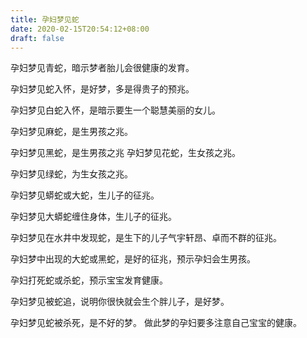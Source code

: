 ```yaml
---
title: 孕妇梦见蛇
date: 2020-02-15T20:54:12+08:00
draft: false
---
```


孕妇梦见青蛇，暗示梦者胎儿会很健康的发育。

孕妇梦见蛇入怀，是好梦，多是得贵子的预兆。

孕妇梦见白蛇入怀，是暗示要生一个聪慧美丽的女儿。

孕妇梦见麻蛇，是生男孩之兆。

孕妇梦见黑蛇，是生男孩之兆
孕妇梦见花蛇，生女孩之兆。

孕妇梦见绿蛇，为生女孩之兆。

孕妇梦见蟒蛇或大蛇，生儿子的征兆。

孕妇梦见大蟒蛇缠住身体，生儿子的征兆。

孕妇梦见在水井中发现蛇，是生下的儿子气宇轩昂、卓而不群的征兆。

孕妇梦中出现的大蛇或黑蛇，是好的征兆，预示孕妇会生男孩。

孕妇打死蛇或杀蛇，预示宝宝发育健康。

孕妇梦见被蛇追，说明你很快就会生个胖儿子，是好梦。

孕妇梦见蛇被杀死，是不好的梦。
做此梦的孕妇要多注意自己宝宝的健康。
